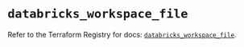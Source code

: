 # `databricks_workspace_file`

Refer to the Terraform Registry for docs: [`databricks_workspace_file`](https://registry.terraform.io/providers/databricks/databricks/1.39.0/docs/resources/workspace_file).
